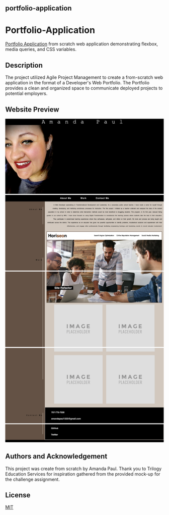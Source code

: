 ## portfolio-application
# Portfolio-Application

[Portfolio Application](https://amandapaul1223.github.io/portfolio-application/) from scratch web application demonstrating flexbox, media queries, and CSS variables.  

## Description

The project utilized Agile Project Management to create a from-scratch web application in the format of a Developer's Web Portfolio. The Portfolio provides a clean and organized space to communicate deployed projects to potential employers. 

## Website Preview

![Image of the header and main image](.//assets/images/Portfolio-Page1.png)
![Image of the body of the website](.//assets/images/Portfolio-Page2.png)
![Image of the body of the website](.//assets/images/Portfolio-Page3.png)
![Image of the body and footer](.//assets/images/Portfolio-Page4.png)
![Image of the body and footer](.//assets/images/Portfolio-Page5.png)
## Authors and Acknowledgement

This project was create from scratch by Amanda Paul. Thank you to Trilogy Education Services for inspiration gathered from the provided mock-up for the challenge assignment. 

## License
[MIT](https://choosealicense.com/licenses/mit/)
